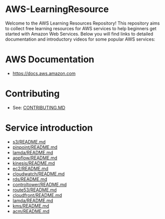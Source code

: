 # AWS-LearningResource
Welcome to the AWS Learning Resources Repository! This repository aims to collect free learning resources for AWS services to help beginners get started with Amazon Web Services. Below you will find links to detailed documentation and introductory videos for some popular AWS services:
# AWS Documentation
- https://docs.aws.amazon.com
# Contributing
- See: [CONTRIBUTING.MD](./CONTRIBUTING.md)
# Service introduction
- [s3/README.md](./s3/README.md)
- [pinpoint/README.md](./pinpoint/README.md)
- [lamda/README.md](./lamda/README.md)
- [appflow/README.md](./appflow/README.md)
- [kinesis/README.md](./kinesis/README.md)
- [ec2/README.md](./ec2/README.md)
- [cloudwatch/README.md](./cloudwatch/README.md)
- [rds/README.md](./rds/README.md)
- [controltower/README.md](./controltower/README.md)
- [route53/README.md](./route53/README.md)
- [cloudfront/README.md](./cloudfront/README.md)
- [lamda/README.md](./lamda/README.md)
- [kms/README.md](./kms/README.md)
- [acm/README.md](./acm/README.md)
